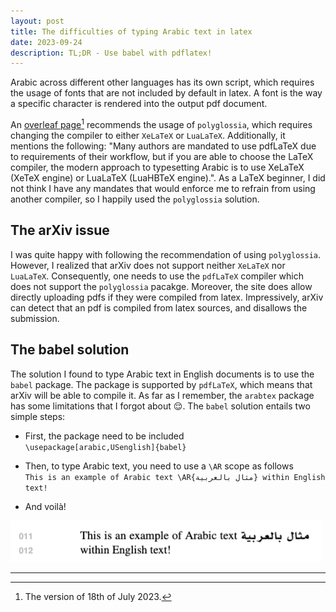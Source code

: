 ```yaml
---
layout: post
title: The difficulties of typing Arabic text in latex
date: 2023-09-24
description: TL;DR - Use babel with pdflatex!
---
```


Arabic across different other languages has its own script, which requires the usage of fonts that are not included by default in latex. A font is the way a specific character is rendered into the output pdf document.

An [overleaf page](https://web.archive.org/web/20230718130842/https://www.overleaf.com/learn/latex/Arabic)[^1] recommends the usage of `polyglossia`, which requires changing the compiler to either `XeLaTeX` or `LuaLaTeX`. Additionally, it mentions the following: "Many authors are mandated to use pdfLaTeX due to requirements of their workflow, but if you are able to choose the LaTeX compiler, the modern approach to typesetting Arabic is to use XeLaTeX (XeTeX engine) or LuaLaTeX (LuaHBTeX engine).". As a LaTeX beginner, I did not think I have any mandates that would enforce me to refrain from using another compiler, so I happily used the `polyglossia` solution.

## The arXiv issue
I was quite happy with following the recommendation of using `polyglossia`. However, I realized that arXiv does not support neither `XeLaTeX` nor `LuaLaTeX`. Consequently, one needs to use the `pdfLaTeX` compiler which does not support the `polyglossia` pacakge. Moreover, the site does allow directly uploading pdfs if they were compiled from latex. Impressively, arXiv can detect that an pdf is compiled from latex sources, and disallows the submission.

## The babel solution
The solution I found to type Arabic text in English documents is to use the `babel` package. The package is supported by `pdfLaTeX`, which means that arXiv will be able to compile it. As far as I remember, the `arabtex` package has some limitations that I forgot about 😌. The `babel` solution entails two simple steps: 

* First, the package need to be included <br> `\usepackage[arabic,USenglish]{babel}`

* Then, to type Arabic text, you need to use a `\AR` scope as follows <br> `This is an example of Arabic text \AR{مثال بالعربية} within English text!`

* And voilà!<br>
<img src="https://raw.githubusercontent.com/AMR-KELEG/AMR-KELEG.github.io/master/assets/img/arabic_latex.png" alt="compiled text!">

<hr/>

[^1]: The version of 18th of July 2023.